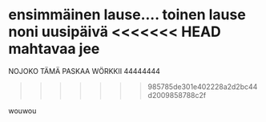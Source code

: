 ensimmäinen lause....
toinen lause
noni uusipäivä
<<<<<<< HEAD
mahtavaa jee
=======


NOJOKO TÄMÄ PASKAA WÖRKKII
44444444
>>>>>>> 985785de301e402228a2d2bc44d2009858788c2f

wouwou